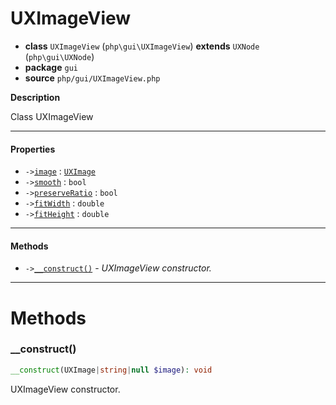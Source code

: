 # UXImageView

- **class** `UXImageView` (`php\gui\UXImageView`) **extends** `UXNode` (`php\gui\UXNode`)
- **package** `gui`
- **source** `php/gui/UXImageView.php`

**Description**

Class UXImageView

---

#### Properties

- `->`[`image`](#prop-image) : [`UXImage`](https://github.com/jphp-compiler/jphp/blob/master/exts/jphp-gui-ext/api-docs/classes/php/gui/UXImage.md)
- `->`[`smooth`](#prop-smooth) : `bool`
- `->`[`preserveRatio`](#prop-preserveratio) : `bool`
- `->`[`fitWidth`](#prop-fitwidth) : `double`
- `->`[`fitHeight`](#prop-fitheight) : `double`

---

#### Methods

- `->`[`__construct()`](#method-__construct) - _UXImageView constructor._

---
# Methods

<a name="method-__construct"></a>

### __construct()
```php
__construct(UXImage|string|null $image): void
```
UXImageView constructor.